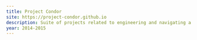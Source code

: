 ```yaml
---
title: Project Condor
site: https://project-condor.github.io
description: Suite of projects related to engineering and navigating a quadrotor.
year: 2014-2015
---
```

